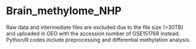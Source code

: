 # Brain_methylome_NHP

Raw data and intermediate files are excluded due to the file size (>30TB) and uploaded in GEO with the accession number of GSE151768 instead. Python/R codes include preprocessing and differential methylation analysis. 


